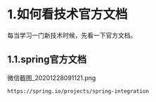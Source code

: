 # 1.如何看技术官方文档

每当学习一门新技术时候，先看一下官方文档。

## 1.1.spring官方文档

微信截图_20201228091121.png

`https://spring.io/projects/spring-integration`

